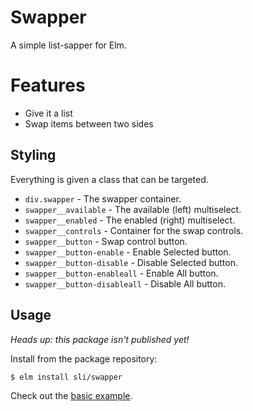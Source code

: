 # Swapper

A simple list-sapper for Elm.

# Features

* Give it a list
* Swap items between two sides

## Styling

Everything is given a class that can be targeted.


* `div.swapper` - The swapper container.
* `swapper__available` - The available (left) multiselect.
* `swapper__enabled` - The enabled (right) multiselect.
* `swapper__controls` - Container for the swap controls.
* `swapper__button` - Swap control button.
* `swapper__button-enable` - Enable Selected button.
* `swapper__button-disable` - Disable Selected button.
* `swapper__button-enableall` - Enable All button.
* `swapper__button-disableall` - Disable All button.

## Usage

*Heads up: this package isn't published yet!*

Install from the package repository:

```bash
$ elm install sli/swapper
```

Check out the [basic example](examples/basic/src/Main.elm).
